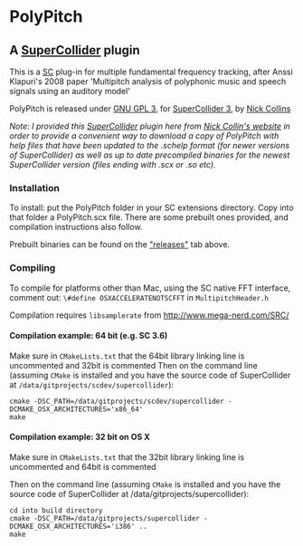 # PolyPitch

## A [SuperCollider](https://supercollider.github.io/) plugin

This is a [SC](https://supercollider.github.io/) plug-in for multiple fundamental frequency tracking, after Anssi Klapuri\'s 2008 paper \'Multipitch analysis of polyphonic music and speech signals using an auditory model\'


PolyPitch is released under [GNU GPL 3](sources/COPYING), for [SuperCollider 3](https://supercollider.github.io/), by [Nick Collins](https://composerprogrammer.com/index.html)

*Note: I provided this [SuperCollider](https://supercollider.github.io/) plugin here from [Nick Collin's website](https://composerprogrammer.com/code.html#SC) in order to provide a convenient way to download a copy of PolyPitch with help files that have been updated to the .schelp format (for newer versions of SuperCollider) as well as up to date precompiled binaries for the newest SuperCollider version (files ending with .scx or .so etc).*



### Installation
To install: put the PolyPitch folder in your SC extensions directory. Copy into that folder a PolyPitch.scx file. There are some prebuilt ones provided, and compilation instructions also follow. 

Prebuilt binaries can be found on the [\"releases\"](https://github.com/BansMarbol/PolyPitch/releases) tab above.

### Compiling
To compile for platforms other than Mac, using the SC native FFT interface, comment out:
`\#define OSXACCELERATENOTSCFFT`
in `MultipitchHeader.h`

Compilation requires `libsamplerate` from http://www.mega-nerd.com/SRC/

#### Compilation example: 64 bit \(e.g. SC 3.6\)
Make sure in `CMakeLists.txt` that the 64bit library linking line is uncommented and 32bit is commented
Then on the command line \(assuming `CMake` is installed and you have the source code of SuperCollider at `/data/gitprojects/scdev/supercollider`\):
```
cmake -DSC_PATH=/data/gitprojects/scdev/supercollider -DCMAKE_OSX_ARCHITECTURES='x86_64'
make
```

#### Compilation example: 32 bit on OS X

Make sure in `CMakeLists.txt` that the 32bit library linking line is uncommented and 64bit is commented

Then on the command line \(assuming `CMake` is installed and you have the source code of SuperCollider at /data/gitprojects/supercollider\):
```
cd into build directory
cmake -DSC_PATH=/data/gitprojects/supercollider -DCMAKE_OSX_ARCHITECTURES='i386' ..
make
```
 
